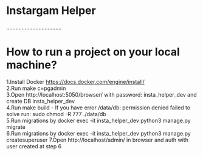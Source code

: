 # Instargam Helper
....................................
# How to run a project on your local machine?
1.Install Docker https://docs.docker.com/engine/install/    
2.Run make c=pgadmin    
3.Open http://localhost:5050/browser/ with password: insta_helper_dev and create DB insta_helper_dev    
4.Run make build - If you have error /data/db: permission denied failed to solve run: sudo chmod -R 777 ./data/db  
5.Run migrations by docker exec -it insta_helper_dev python3 manage.py migrate    
6.Run migrations by docker exec -it insta_helper_dev python3 manage.py createsuperuser
7.Open http://localhost/admin/ in browser and auth with user created at step 6

